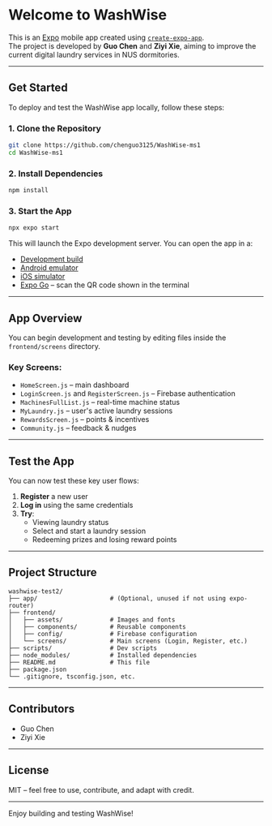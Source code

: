
# Welcome to WashWise

This is an [Expo](https://expo.dev) mobile app created using [`create-expo-app`](https://www.npmjs.com/package/create-expo-app).  
The project is developed by **Guo Chen** and **Ziyi Xie**, aiming to improve the current digital laundry services in NUS dormitories.

---

## Get Started

To deploy and test the WashWise app locally, follow these steps:

### 1. Clone the Repository

```bash
git clone https://github.com/chenguo3125/WashWise-ms1
cd WashWise-ms1
```

### 2. Install Dependencies

```bash
npm install
```

### 3. Start the App

```bash
npx expo start
```

This will launch the Expo development server. You can open the app in a:

- [Development build](https://docs.expo.dev/develop/development-builds/introduction/)
- [Android emulator](https://docs.expo.dev/workflow/android-studio-emulator/)
- [iOS simulator](https://docs.expo.dev/workflow/ios-simulator/)
- [Expo Go](https://expo.dev/go) – scan the QR code shown in the terminal

---

## App Overview

You can begin development and testing by editing files inside the `frontend/screens` directory.

### Key Screens:

- `HomeScreen.js` – main dashboard
- `LoginScreen.js` and `RegisterScreen.js` – Firebase authentication
- `MachinesFullList.js` – real-time machine status
- `MyLaundry.js` – user's active laundry sessions
- `RewardsScreen.js` – points & incentives
- `Community.js` – feedback & nudges

---

## Test the App

You can now test these key user flows:

1. **Register** a new user
2. **Log in** using the same credentials
3. **Try**:
   - Viewing laundry status
   - Select and start a laundry session
   - Redeeming prizes and losing reward points

---

## Project Structure

```
washwise-test2/
├── app/                    # (Optional, unused if not using expo-router)
├── frontend/
│   ├── assets/             # Images and fonts
│   ├── components/         # Reusable components
│   ├── config/             # Firebase configuration
│   └── screens/            # Main screens (Login, Register, etc.)
├── scripts/                # Dev scripts
├── node_modules/           # Installed dependencies
├── README.md               # This file
├── package.json
└── .gitignore, tsconfig.json, etc.
```

---

## Contributors

- Guo Chen
- Ziyi Xie

---

## License

MIT – feel free to use, contribute, and adapt with credit.

---

Enjoy building and testing WashWise!
